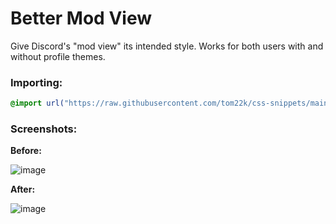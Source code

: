 # Better Mod View
Give Discord's "mod view" its intended style.
Works for both users with and without profile themes.

### Importing:
```css
@import url("https://raw.githubusercontent.com/tom22k/css-snippets/main/BetterModView/import.css");
```

### Screenshots:
**Before:**

![image](https://github.com/tom22k/css-snippets/assets/143504320/abe67b48-305d-41ae-9861-f32f4378987b)

**After:**

![image](https://github.com/tom22k/css-snippets/assets/143504320/e2e33416-a406-4dad-891c-c8b82627e6f0)
